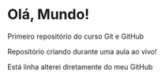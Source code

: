 # Olá, Mundo!
Primeiro repositório do curso Git e GitHub

Repositório criando durante uma aula ao vivo!

Está linha alterei diretamente do meu GitHub
